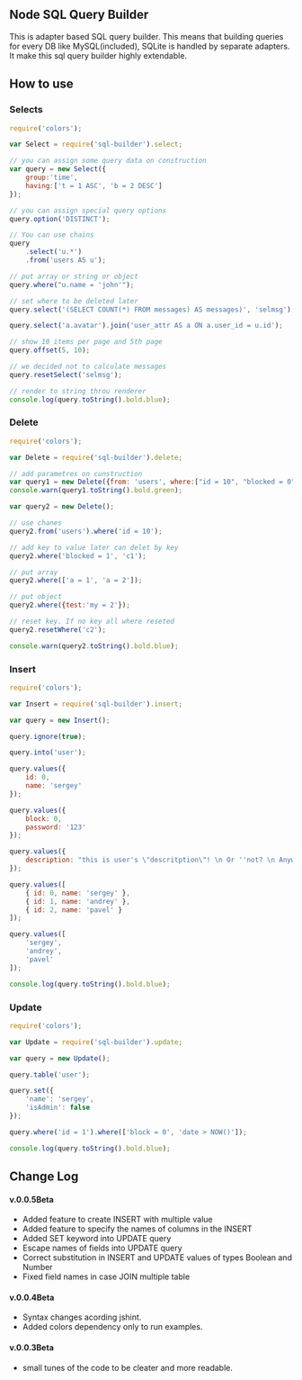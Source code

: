 ## Node SQL Query Builder

This is adapter based SQL query builder. This means that building queries for every DB like MySQL(included),
SQLite is handled by separate adapters. It make this sql query builder highly extendable.

## How to use

### Selects

```js
require('colors');

var Select = require('sql-builder').select;

// you can assign some query data on construction
var query = new Select({
	group:'time',
	having:['t = 1 ASC', 'b = 2 DESC']
});

// you can assign special query options
query.option('DISTINCT');

// You can use chains
query
	.select('u.*')
	.from('users AS u');

// put array or string or object
query.where("u.name = 'john'");

// set where to be deleted later
query.select('(SELECT COUNT(*) FROM messages) AS messages)', 'selmsg');

query.select('a.avatar').join('user_attr AS a ON a.user_id = u.id');

// show 10 items per page and 5th page
query.offset(5, 10);

// we decided not to calculate messages
query.resetSelect('selmsg');

// render to string throu renderer
console.log(query.toString().bold.blue);
```

### Delete

```js
require('colors');

var Delete = require('sql-builder').delete;

// add parametres on cunstruction
var query1 = new Delete({from: 'users', where:["id = 10", "blocked = 0"]});
console.warn(query1.toString().bold.green);

var query2 = new Delete();

// use chanes
query2.from('users').where('id = 10');

// add key to value later can delet by key
query2.where('blocked = 1', 'c1');

// put array
query2.where(['a = 1', 'a = 2']);

// put object
query2.where({test:'my = 2'});

// reset key. If no key all where reseted
query2.resetWhere('c2');

console.warn(query2.toString().bold.blue);
```

### Insert

```js
require('colors');

var Insert = require('sql-builder').insert;

var query = new Insert();

query.ignore(true);

query.into('user');

query.values({
	id: 0,
	name: 'sergey'
});

query.values({
	block: 0,
	password: '123'
});

query.values({
	description: "this is user's \"descritption\"! \n Or ''not? \n Anyway #1 user to test simbols."
});

query.values([
	{ id: 0, name: 'sergey' },
	{ id: 1, name: 'andrey' },
	{ id: 2, name: 'pavel' }
]);

query.values([
	'sergey',
	'andrey',
	'pavel'
]);

console.log(query.toString().bold.blue);
```

### Update

```js
require('colors');

var Update = require('sql-builder').update;

var query = new Update();

query.table('user');

query.set({
	'name': 'sergey',
	'isAdmin': false
});

query.where('id = 1').where(['block = 0', 'date > NOW()']);

console.log(query.toString().bold.blue);
```

## Change Log

#### v.0.0.5Beta

- Added feature to create INSERT with multiple value
- Added feature to specify the names of columns in the INSERT
- Added SET keyword into UPDATE query
- Escape names of fields into UPDATE query
- Correct substitution in INSERT and UPDATE values of types Boolean and Number
- Fixed field names in case JOIN multiple table

#### v.0.0.4Beta

- Syntax changes acording jshint.
- Added colors dependency only to run examples.

#### v.0.0.3Beta

- small tunes of the code to be cleater and more readable.